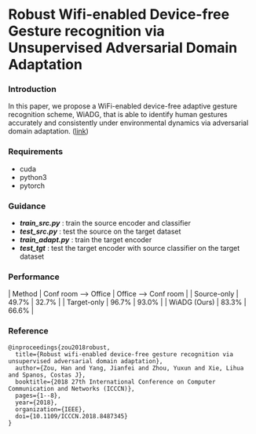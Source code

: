 # Robust Wifi-enabled Device-free Gesture recognition via Unsupervised Adversarial Domain Adaptation

### Introduction
In this paper, we propose a WiFi-enabled device-free adaptive gesture recognition scheme, WiADG, that is able to identify human gestures accurately and consistently under environmental dynamics via adversarial domain adaptation. ([link](https://ieeexplore.ieee.org/abstract/document/8487345))

### Requirements
- cuda
- python3
- pytorch

### Guidance
- ***train_src.py*** : train the source encoder and classifier
- ***test_src.py*** : test the source on the target dataset
- ***train_adapt.py*** : train the target encoder
- ***test_tgt*** : test the target encoder with source classifier on the target dataset

### Performance
| Method | Conf room --> Office | Office --> Conf room |
| Source-only | 49.7% | 32.7% |
| Target-only | 96.7% | 93.0% |
| WiADG (Ours) | 83.3% | 66.6% |

### Reference
```
@inproceedings{zou2018robust,
  title={Robust wifi-enabled device-free gesture recognition via unsupervised adversarial domain adaptation},
  author={Zou, Han and Yang, Jianfei and Zhou, Yuxun and Xie, Lihua and Spanos, Costas J},
  booktitle={2018 27th International Conference on Computer Communication and Networks (ICCCN)},
  pages={1--8},
  year={2018},
  organization={IEEE},
  doi={10.1109/ICCCN.2018.8487345}
}
```
